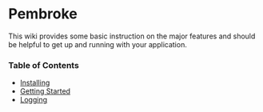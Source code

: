 # Pembroke

This wiki provides some basic instruction on the major features and should be helpful
to get up and running with your application.

### Table of Contents

 + [Installing](./installing.md)
 + [Getting Started](./getting-started.md)
 + [Logging](./logging.md)